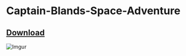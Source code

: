 # Captain-Blands-Space-Adventure

## [Download](https://github.com/shohan4556/Captain-Blands-Space-Adventure/releases)

![Imgur](https://i.imgur.com/ZvSuRsc.gif)
